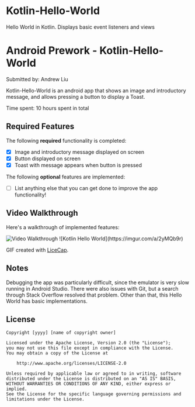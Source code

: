 # Kotlin-Hello-World
Hello World in Kotlin. Displays basic event listeners and views
# Android Prework - Kotlin-Hello-World

Submitted by: Andrew Liu

Kotlin-Hello-World is an android app that shows an image and introductory message, and allows pressing a button to display a Toast. 

Time spent: 10 hours spent in total

## Required Features

The following **required** functionality is completed:

* [X] Image and introductory message displayed on screen
* [X] Button displayed on screen
* [X] Toast with message appears when button is pressed 

The following **optional** features are implemented:

* [ ] List anything else that you can get done to improve the app functionality!

## Video Walkthrough

Here's a walkthrough of implemented features:

<img src='https://imgur.com/a/2yMQb9r' title='Video Walkthrough' width='' alt='Video Walkthrough' />
![Kotlin Hello World](https://imgur.com/a/2yMQb9r)

GIF created with [LiceCap](http://www.cockos.com/licecap/).  

## Notes

Debugging the app was particularly difficult, since the emulator is very slow running in Android Studio. There were also issues with Git, but a search through Stack Overflow resolved that problem. Other than that, this Hello World has basic implementations. 

## License

    Copyright [yyyy] [name of copyright owner]

    Licensed under the Apache License, Version 2.0 (the "License");
    you may not use this file except in compliance with the License.
    You may obtain a copy of the License at

        http://www.apache.org/licenses/LICENSE-2.0

    Unless required by applicable law or agreed to in writing, software
    distributed under the License is distributed on an "AS IS" BASIS,
    WITHOUT WARRANTIES OR CONDITIONS OF ANY KIND, either express or implied.
    See the License for the specific language governing permissions and
    limitations under the License.
